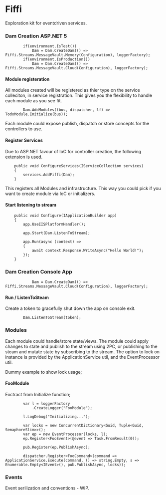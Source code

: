 # Fiffi
Exploration kit for eventdriven services.



### Dam Creation ASP.NET 5

			if(environment.IsTest())
				Dam = Dam.CreateDam(() => Fiffi.Streams.MessageVault.Memory(Configuration), loggerFactory);
			if(environment.IsProduction())
				Dam = Dam.CreateDam(() => Fiffi.Streams.MessageVault.Cloud(Configuration), loggerFactory);


#### Module registeration

All modules created will be registered as thier type on the service colleciton, in service registration.
This gives you the flexibility to handle each module as you see fit.

			Dam.AddModules((bus, dispatcher, lf) => TodoModule.Initialize(bus));

Each module could expose publish, dispatch or store concepts for the controllers to use.

#### Register Services

Due to ASP.NET favour of IoC for controller creation, the following extension is used.

	    public void ConfigureServices(IServiceCollection services)
	    {
		    services.AddFiffi(Dam);
	    }

This registers all Modules and infrastructure. This way you could pick if you want to create module via IoC or initializers.

#### Start listening to stream

        public void Configure(IApplicationBuilder app)
        {
            app.UseIISPlatformHandler();

			app.Start(Dam.ListenToStream);

            app.Run(async (context) =>
            {
                await context.Response.WriteAsync("Hello World!");
            });
        }


### Dam Creation Console App

				Dam = Dam.CreateDam(() => Fiffi.Streams.MessageVault.Cloud(Configuration), loggerFactory);

#### Run / ListenToSteam

Create a token to gracefully shut down the app on console exit.

			Dam.ListenToStream(token);

### Modules

Each module could handle/store state/views. The module could apply changes to state and publish to the stream using 2PC, or publishing to the steam and mutate state by subscribing to the stream.
The option to lock on instance is provided by the ApplicationService util, and the EventProcessor util.

Dummy example to show lock usage;

#### FooModule

Exctract from Initialize function;

			var l = loggerFactory
				.CreateLogger("FooModule");

			l.LogDebug("Initializing...");

			var locks = new ConcurrentDictionary<Guid, Tuple<Guid, SemaphoreSlim>>();
			var ep = new EventProcessor(locks, l);
			ep.Register<FooEvent>(@event => Task.FromResult(0));

			pub.Register(ep.PublishAsync);

			dispatcher.Register<FooCommand>(command => ApplicationService.Execute(command, () => string.Empty, s => Enumerable.Empty<IEvent>(), pub.PublishAsync, locks));

### Events

Event serilization and conventions - WIP.